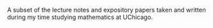 A subset of the lecture notes and expository papers taken and written during my time studying mathematics at UChicago.
